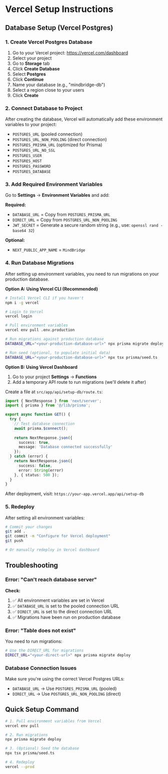 # Vercel Setup Instructions

## Database Setup (Vercel Postgres)

### 1. Create Vercel Postgres Database

1. Go to your Vercel project: https://vercel.com/dashboard
2. Select your project
3. Go to **Storage** tab
4. Click **Create Database**
5. Select **Postgres**
6. Click **Continue**
7. Name your database (e.g., "mindbridge-db")
8. Select a region close to your users
9. Click **Create**

### 2. Connect Database to Project

After creating the database, Vercel will automatically add these environment variables to your project:

- `POSTGRES_URL` (pooled connection)
- `POSTGRES_URL_NON_POOLING` (direct connection)
- `POSTGRES_PRISMA_URL` (optimized for Prisma)
- `POSTGRES_URL_NO_SSL`
- `POSTGRES_USER`
- `POSTGRES_HOST`
- `POSTGRES_PASSWORD`
- `POSTGRES_DATABASE`

### 3. Add Required Environment Variables

Go to **Settings** → **Environment Variables** and add:

**Required:**
- `DATABASE_URL` = Copy from `POSTGRES_PRISMA_URL`
- `DIRECT_URL` = Copy from `POSTGRES_URL_NON_POOLING`
- `JWT_SECRET` = Generate a secure random string (e.g., use: `openssl rand -base64 32`)

**Optional:**
- `NEXT_PUBLIC_APP_NAME` = `MindBridge`

### 4. Run Database Migrations

After setting up environment variables, you need to run migrations on your production database.

**Option A: Using Vercel CLI (Recommended)**

```bash
# Install Vercel CLI if you haven't
npm i -g vercel

# Login to Vercel
vercel login

# Pull environment variables
vercel env pull .env.production

# Run migrations against production database
DATABASE_URL="<your-production-database-url>" npx prisma migrate deploy

# Run seed (optional, to populate initial data)
DATABASE_URL="<your-production-database-url>" npx tsx prisma/seed.ts
```

**Option B: Using Vercel Dashboard**

1. Go to your project **Settings** → **Functions**
2. Add a temporary API route to run migrations (we'll delete it after)

Create a file at `src/app/api/setup-db/route.ts`:

```typescript
import { NextResponse } from 'next/server';
import { prisma } from '@/lib/prisma';

export async function GET() {
  try {
    // Test database connection
    await prisma.$connect();
    
    return NextResponse.json({ 
      success: true, 
      message: 'Database connected successfully' 
    });
  } catch (error) {
    return NextResponse.json({ 
      success: false, 
      error: String(error) 
    }, { status: 500 });
  }
}
```

After deployment, visit: `https://your-app.vercel.app/api/setup-db`

### 5. Redeploy

After setting all environment variables:

```bash
# Commit your changes
git add .
git commit -m "Configure for Vercel deployment"
git push

# Or manually redeploy in Vercel dashboard
```

## Troubleshooting

### Error: "Can't reach database server"

**Check:**
1. ✅ All environment variables are set in Vercel
2. ✅ `DATABASE_URL` is set to the pooled connection URL
3. ✅ `DIRECT_URL` is set to the direct connection URL
4. ✅ Migrations have been run on production database

### Error: "Table does not exist"

You need to run migrations:

```bash
# Use the DIRECT_URL for migrations
DIRECT_URL="<your-direct-url>" npx prisma migrate deploy
```

### Database Connection Issues

Make sure you're using the correct Vercel Postgres URLs:
- `DATABASE_URL` → Use `POSTGRES_PRISMA_URL` (pooled)
- `DIRECT_URL` → Use `POSTGRES_URL_NON_POOLING` (direct)

## Quick Setup Command

```bash
# 1. Pull environment variables from Vercel
vercel env pull

# 2. Run migrations
npx prisma migrate deploy

# 3. (Optional) Seed the database
npx tsx prisma/seed.ts

# 4. Redeploy
vercel --prod
```

